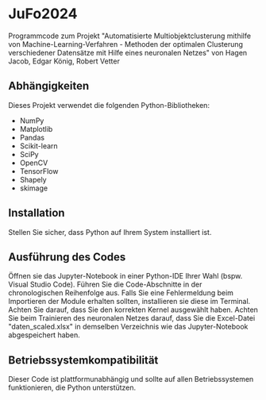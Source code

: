 # JuFo2024
Programmcode zum Projekt "Automatisierte Multiobjektclusterung mithilfe von Machine-Learning-Verfahren - Methoden der optimalen Clusterung verschiedener
Datensätze mit Hilfe eines neuronalen Netzes" von Hagen Jacob, Edgar König, Robert Vetter

## Abhängigkeiten

Dieses Projekt verwendet die folgenden Python-Bibliotheken:

- NumPy
- Matplotlib
- Pandas
- Scikit-learn
- SciPy
- OpenCV
- TensorFlow
- Shapely
- skimage

## Installation

Stellen Sie sicher, dass Python auf Ihrem System installiert ist.


## Ausführung des Codes

Öffnen sie das Jupyter-Notebook in einer Python-IDE Ihrer Wahl (bspw. Visual Studio Code). Führen Sie die Code-Abschnitte in der chronologischen Reihenfolge aus.
Falls Sie eine Fehlermeldung beim Importieren der Module erhalten sollten, installieren sie diese im Terminal. Achten Sie darauf, dass Sie den korrekten Kernel ausgewählt haben.
Achten Sie beim Trainieren des neuronalen Netzes darauf, dass Sie die Excel-Datei "daten_scaled.xlsx" in demselben Verzeichnis wie das Jupyter-Notebook abgespeichert haben.

## Betriebssystemkompatibilität

Dieser Code ist plattformunabhängig und sollte auf allen Betriebssystemen funktionieren, die Python unterstützen.

